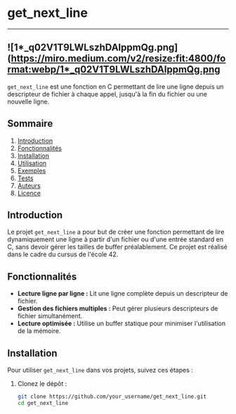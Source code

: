 # get_next_line
---
![1*_q02V1T9LWLszhDAlppmQg.png](https://miro.medium.com/v2/resize:fit:4800/format:webp/1*_q02V1T9LWLszhDAlppmQg.png
---
`get_next_line` est une fonction en C permettant de lire une ligne depuis un descripteur de fichier à chaque appel, jusqu'à la fin du fichier ou une nouvelle ligne.

## Sommaire

1. [Introduction](#introduction)
2. [Fonctionnalités](#fonctionnalités)
3. [Installation](#installation)
4. [Utilisation](#utilisation)
5. [Exemples](#exemples)
6. [Tests](#tests)
7. [Auteurs](#auteurs)
8. [Licence](#licence)

## Introduction

Le projet `get_next_line` a pour but de créer une fonction permettant de lire dynamiquement une ligne à partir d'un fichier ou d'une entrée standard en C, sans devoir gérer les tailles de buffer préalablement. Ce projet est réalisé dans le cadre du cursus de l'école 42.

## Fonctionnalités

- **Lecture ligne par ligne :** Lit une ligne complète depuis un descripteur de fichier.
- **Gestion des fichiers multiples :** Peut gérer plusieurs descripteurs de fichier simultanément.
- **Lecture optimisée :** Utilise un buffer statique pour minimiser l'utilisation de la mémoire.

## Installation

Pour utiliser `get_next_line` dans vos projets, suivez ces étapes :

1. Clonez le dépôt :

   ```sh
   git clone https://github.com/your_username/get_next_line.git
   cd get_next_line


